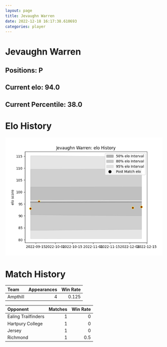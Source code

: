 ```yaml
---  
layout: page  
title: Jevaughn Warren  
date: 2022-12-18 16:17:38.610693  
categories: player  
---
```

# Jevaughn Warren

## Positions: P

## Current elo: 94.0

## Current Percentile: 38.0

# Elo History


![elo history](history_JevaughnWarren.png)
# Match History


| Team     |   Appearances |   Win Rate |
|:---------|--------------:|-----------:|
| Ampthill |             4 |      0.125 |

| Opponent            |   Matches |   Win Rate |
|:--------------------|----------:|-----------:|
| Ealing Trailfinders |         1 |        0   |
| Hartpury College    |         1 |        0   |
| Jersey              |         1 |        0   |
| Richmond            |         1 |        0.5 |